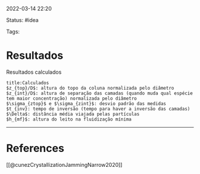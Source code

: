  2022-03-14  22:20

Status: #idea

Tags:

# Resultados
Resultados calculados
```ad-note
title:Calculados
$z_{top}/D$: altura do topo da coluna normalizada pelo diâmetro
$z_{int}/D$: altura de separação das camadas (quando muda qual espécie tem maior concentração) normalizada pelo diâmetro
$\sigma_{ztop}$ e $\sigma_{zint}$: desvio padrão das medidas
$t_{inv}: tempo de inversão (tempo para haver a inversão das camadas)
$\Delta$: distância média viajada pelas partículas
$h_{mf}$: altura do leito na fluidização mínima

```






---
# References
[[@cunezCrystallizationJammingNarrow2020]]
